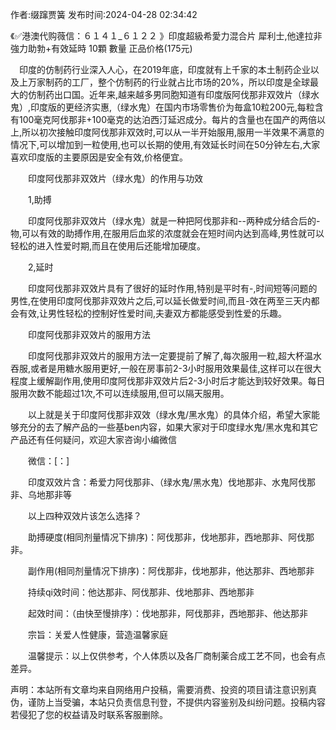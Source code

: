 <p>作者:缀蹿贾簧 发布时间:2024-04-28 02:34:42</p>
<p>《✅港澳代购薇信：６１４１_６１２２ 》印度超級希愛力混合片 犀利士,他達拉非 強力助勃+有效延時 10顆 數量 正品价格(175元) </p>
									<p>　印度的仿制药行业深入人心，在2019年底，印度就有上千家的本土制药企业以及上万家制药的工厂，整个仿制药的行业就占比市场的20%，所以印度是全球最大的仿制药出口国。近年来,越来越多男同胞知道有印度版阿伐那非双效片（绿水鬼）,印度版的更经济实惠,（绿水鬼）在国内市场零售价为毎盒10粒200元,每粒含有100毫克阿伐那非+100毫克的达泊西汀延迟成分。每片的含量也在国产的两倍以上,所以初次接触印度阿伐那非双效时,可以从一半开始服用,服用一半效果不满意的情况下,可以增加到一粒使用,也可以长期的使用,有效延长时间在50分钟左右,大家喜欢印度版的主要原因是安全有效,价格便宜。</p><p></p><p>　　印度阿伐那非双效片（绿水鬼）的作用与功效</p><p>　　1,助搏</p><p>　　印度阿伐那非双效片（绿水鬼）就是一种把阿伐那非和--两种成分结合后的-物,可以有效的助搏作用,在服用后血浆的浓度就会在短时间内达到高峰,男性就可以轻松的进入性爱时期,而且在使用后还能增加硬度。</p><p>　　2,延时</p><p>　　印度阿伐那非双效片具有了很好的延时作用,特别是平时有-,时间短等问题的男性,在使用印度阿伐那非双效片之后,可以延长做爱时间,而且-效在两至三天内都会有效,让男性轻松的控制好性爱时间,夫妻双方都能感受到性爱的乐趣。</p><p>　　印度阿伐那非双效片的服用方法</p><p>　　印度阿伐那非双效片的服用方法一定要提前了解了,每次服用一粒,超大杯温水吞服,或者是用糖水服用更好,一般在房事前2-3小时服用效果最佳,这样可以在很大程度上缓解副作用,使用印度阿伐那非双效片后2-3小时后才能达到较好效果。每日服用次数不能超过1次,不可以连续服用,但可以隔天服用。</p><p>　　以上就是关于印度阿伐那非双效（绿水鬼/黑水鬼）的具体介绍，希望大家能够充分的去了解产品的一些基ben内容，如果大家对于印度绿水鬼/黑水鬼和其它产品还有任何疑问，欢迎大家咨询小编微信</p><p>　　微信：[：]</p><p>　　印度双效片含：希爱力阿伐那非、（绿水鬼/黑水鬼）伐地那非、水鬼阿伐那非、乌地那非等</p><p>　　以上四种双效片该怎么选择？</p><p>　　助搏硬度(相同剂量情况下排序)：阿伐那非，伐地那非，西地那非、阿伐那非。</p><p>　　副作用(相同剂量情况下排序)：阿伐那非，伐地那非，他达那非、西地那非</p><p>　　持续qi效时间：他达那非、阿伐那非、伐地那非、西地那非</p><p>　　起效时间：（由快至慢排序）：伐地那非，阿伐那非，西地那非、他达那非</p><p>　　宗旨：关爱人性健康，营造温馨家庭</p><p>　　温馨提示：以上仅供参考，个人体质以及各厂商制薬合成工艺不同，也会有点差异。</p>				声明：本站所有文章均来自网络用户投稿，需要消费、投资的项目请注意识别真伪，谨防上当受骗，本站只负责信息刊登，不提供内容鉴别及纠纷问题。投稿内容若侵犯了您的权益请及时联系客服删除。				
